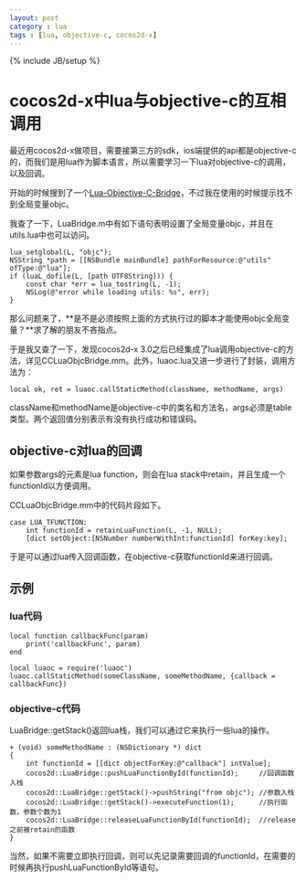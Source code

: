 ```yaml
---
layout: post
category : lua
tags : [lua, objective-c, cocos2d-x]
---
```

{% include JB/setup %}

# cocos2d-x中lua与objective-c的互相调用


最近用cocos2d-x做项目，需要接第三方的sdk，ios端提供的api都是objective-c的，而我们是用lua作为脚本语言，所以需要学习一下lua对objective-c的调用，以及回调。

开始的时候搜到了一个[Lua-Objective-C-Bridge](https://github.com/torus/Lua-Objective-C-Bridge)，不过我在使用的时候提示找不到全局变量objc。

我查了一下，LuaBridge.m中有如下语句表明设置了全局变量objc，并且在utils.lua中也可以访问。

	lua_setglobal(L, "objc");
	NSString *path = [[NSBundle mainBundle] pathForResource:@"utils" ofType:@"lua"];
	if (luaL_dofile(L, [path UTF8String])) {
		const char *err = lua_tostring(L, -1);
		NSLog(@"error while loading utils: %s", err);
	}

那么问题来了，**是不是必须按照上面的方式执行过的脚本才能使用objc全局变量？**求了解的朋友不吝指点。

于是我又查了一下，发现cocos2d-x 3.0之后已经集成了lua调用objective-c的方法，详见CCLuaObjcBridge.mm。此外，luaoc.lua又进一步进行了封装，调用方法为：

	local ok, ret = luaoc.callStaticMethod(className, methodName, args)

className和methodName是objective-c中的类名和方法名，args必须是table类型。两个返回值分别表示有没有执行成功和错误码。

## objective-c对lua的回调
如果参数args的元素是lua function，则会在lua stack中retain，并且生成一个functionId以方便调用。

CCLuaObjcBridge.mm中的代码片段如下。

	case LUA_TFUNCTION:
		int functionId = retainLuaFunction(L, -1, NULL);
		[dict setObject:[NSNumber numberWithInt:functionId] forKey:key];

于是可以通过lua传入回调函数，在objective-c获取functionId来进行回调。

## 示例

### lua代码

	local function callbackFunc(param)
		print('callbackFunc', param)
	end

	local luaoc = require('luaoc')
	luaoc.callStaticMethod(someClassName, someMethodName, {callback = callbackFunc})

### objective-c代码
LuaBridge::getStack()返回lua栈，我们可以通过它来执行一些lua的操作。

	+ (void) someMethodName : (NSDictionary *) dict
	{
		int functionId = [[dict objectForKey:@"callback"] intValue];
		cocos2d::LuaBridge::pushLuaFunctionById(functionId);	 //回调函数入栈
		cocos2d::LuaBridge::getStack()->pushString("from objc"); //参数入栈
		cocos2d::LuaBridge::getStack()->executeFunction(1);	     //执行函数，参数个数为1
		cocos2d::LuaBridge::releaseLuaFunctionById(functionId);  //release之前被retain的函数
	}

当然，如果不需要立即执行回调，则可以先记录需要回调的functionId，在需要的时候再执行pushLuaFunctionById等语句。